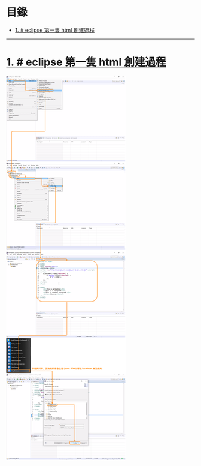 <h1 id="top">目錄</h1>

- [1. # eclipse 第一隻 html 創建過程](#s1)

---

# <a id='s1' class='md-title' href='#top'>1. # eclipse 第一隻 html 創建過程</a>

<p><img src='./image/08.第一次eclipse執行html.dio.svg'></p>
